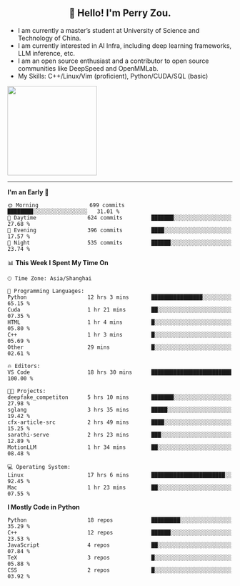 <h2 align="center">👋 Hello! I'm Perry Zou.</h2>

- I am currently a master’s student at University of Science and Technology of China.
- I am currently interested in AI Infra, including deep learning frameworks, LLM inference, etc.
- I am an open source enthusiast and a contributor to open source communities like DeepSpeed and OpenMMLab.
- My Skills: C++/Linux/Vim (proficient), Python/CUDA/SQL (basic)

<img height=200 align="center" src="https://github-readme-stats.vercel.app/api?username=zonepg" />

-------

<!--START_SECTION:waka-->
**I'm an Early 🐤** 

```text
🌞 Morning                699 commits         ████████░░░░░░░░░░░░░░░░░   31.01 % 
🌆 Daytime                624 commits         ███████░░░░░░░░░░░░░░░░░░   27.68 % 
🌃 Evening                396 commits         ████░░░░░░░░░░░░░░░░░░░░░   17.57 % 
🌙 Night                  535 commits         ██████░░░░░░░░░░░░░░░░░░░   23.74 % 
```


📊 **This Week I Spent My Time On** 

```text
🕑︎ Time Zone: Asia/Shanghai

💬 Programming Languages: 
Python                   12 hrs 3 mins       ████████████████░░░░░░░░░   65.15 % 
Cuda                     1 hr 21 mins        ██░░░░░░░░░░░░░░░░░░░░░░░   07.35 % 
HTML                     1 hr 4 mins         █░░░░░░░░░░░░░░░░░░░░░░░░   05.80 % 
C++                      1 hr 3 mins         █░░░░░░░░░░░░░░░░░░░░░░░░   05.69 % 
Other                    29 mins             █░░░░░░░░░░░░░░░░░░░░░░░░   02.61 % 

🔥 Editors: 
VS Code                  18 hrs 30 mins      █████████████████████████   100.00 % 

🐱‍💻 Projects: 
deepfake_competiton      5 hrs 10 mins       ███████░░░░░░░░░░░░░░░░░░   27.98 % 
sglang                   3 hrs 35 mins       █████░░░░░░░░░░░░░░░░░░░░   19.42 % 
cfx-article-src          2 hrs 49 mins       ████░░░░░░░░░░░░░░░░░░░░░   15.25 % 
sarathi-serve            2 hrs 23 mins       ███░░░░░░░░░░░░░░░░░░░░░░   12.89 % 
MotionLLM                1 hr 34 mins        ██░░░░░░░░░░░░░░░░░░░░░░░   08.48 % 

💻 Operating System: 
Linux                    17 hrs 6 mins       ███████████████████████░░   92.45 % 
Mac                      1 hr 23 mins        ██░░░░░░░░░░░░░░░░░░░░░░░   07.55 % 
```

**I Mostly Code in Python** 

```text
Python                   18 repos            █████████░░░░░░░░░░░░░░░░   35.29 % 
C++                      12 repos            ██████░░░░░░░░░░░░░░░░░░░   23.53 % 
JavaScript               4 repos             ██░░░░░░░░░░░░░░░░░░░░░░░   07.84 % 
TeX                      3 repos             █░░░░░░░░░░░░░░░░░░░░░░░░   05.88 % 
CSS                      2 repos             █░░░░░░░░░░░░░░░░░░░░░░░░   03.92 % 
```




<!--END_SECTION:waka-->
